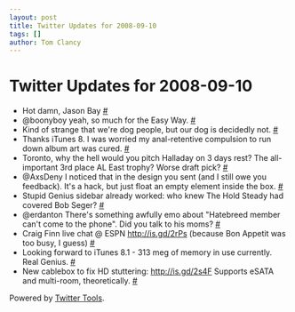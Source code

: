 ```yaml
---
layout: post
title: Twitter Updates for 2008-09-10
tags: []
author: Tom Clancy
---
```


# Twitter Updates for 2008-09-10

<ul>
	<li>Hot damn, Jason Bay <a href="http://twitter.com/tclancy/statuses/915883960">#</a></li>
	<li>@boonyboy yeah, so much for the Easy Way. <a href="http://twitter.com/tclancy/statuses/915902270">#</a></li>
	<li>Kind of strange that we're dog people, but our dog is decidedly not. <a href="http://twitter.com/tclancy/statuses/916441715">#</a></li>
	<li>Thanks iTunes 8. I was worried my anal-retentive compulsion to run down album art was cured. <a href="http://twitter.com/tclancy/statuses/916444477">#</a></li>
	<li>Toronto, why the hell would you pitch Halladay on 3 days rest? The all-important 3rd place AL East trophy? Worse draft pick? <a href="http://twitter.com/tclancy/statuses/916453564">#</a></li>
	<li>@AxsDeny I noticed that in the design you sent (and I still owe you feedback). It's a hack, but just float an empty element inside the box. <a href="http://twitter.com/tclancy/statuses/916490255">#</a></li>
	<li>Stupid Genius sidebar already worked: who knew The Hold Steady had covered Bob Seger? <a href="http://twitter.com/tclancy/statuses/916525739">#</a></li>
	<li>@erdanton There's something awfully emo about "Hatebreed member can't come to the phone". Did you talk to his moms? <a href="http://twitter.com/tclancy/statuses/916527414">#</a></li>
	<li>Craig Finn live chat @ ESPN <a href="http://is.gd/2rPs" rel="nofollow">http://is.gd/2rPs</a> (because Bon Appetit was too busy, I guess) <a href="http://twitter.com/tclancy/statuses/916617824">#</a></li>
	<li>Looking forward to iTunes 8.1 - 313 meg of memory in use currently. Real Genius. <a href="http://twitter.com/tclancy/statuses/916656581">#</a></li>
	<li>New cablebox to fix HD stuttering: <a href="http://is.gd/2s4F" rel="nofollow">http://is.gd/2s4F</a> Supports eSATA and multi-room, theoretically. <a href="http://twitter.com/tclancy/statuses/916733070">#</a></li>
</ul>
<p>Powered by <a href="http://alexking.org/projects/wordpress">Twitter Tools</a>.</p>

